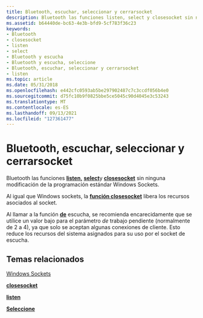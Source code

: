 ```yaml
---
title: Bluetooth, escuchar, seleccionar y cerrarsocket
description: Bluetooth las funciones listen, select y closesocket sin ninguna modificación de la programación estándar Windows Sockets.
ms.assetid: b64440de-bc63-4e3b-bfd9-5cf783f36c23
keywords:
- Bluetooth
- closesocket
- listen
- select
- Bluetooth y escucha
- Bluetooth y escucha, seleccione
- Bluetooth, escuchar, seleccionar y cerrarsocket
- listen
ms.topic: article
ms.date: 05/31/2018
ms.openlocfilehash: e442cfc0593ab5be297902487c7c3ccdf056b4e0
ms.sourcegitcommit: d75fc10b9f0825bbe5ce5045c90d4045e3c53243
ms.translationtype: MT
ms.contentlocale: es-ES
ms.lasthandoff: 09/13/2021
ms.locfileid: "127361477"
---
```

# <a name="bluetooth-and-listen-select-and-closesocket"></a>Bluetooth, escuchar, seleccionar y cerrarsocket

Bluetooth las funciones [**listen,**](/windows/desktop/api/winsock2/nf-winsock2-listen) [**select**](/windows/desktop/api/winsock2/nf-winsock2-select)y [**closesocket**](/windows/desktop/api/winsock/nf-winsock-closesocket) sin ninguna modificación de la programación estándar Windows Sockets.

Al igual que Windows sockets, la [**función closesocket**](/windows/desktop/api/winsock/nf-winsock-closesocket) libera los recursos asociados al socket.

Al llamar a la función [**de**](/windows/desktop/api/winsock2/nf-winsock2-listen) escucha, se recomienda encarecidamente que se utilice un valor bajo para el parámetro *de* trabajo pendiente (normalmente de 2 a 4), ya que solo se aceptan algunas conexiones de cliente. Esto reduce los recursos del sistema asignados para su uso por el socket de escucha.

## <a name="related-topics"></a>Temas relacionados

<dl> <dt>

[Windows Sockets](/windows/desktop/WinSock/windows-sockets-start-page-2)
</dt> <dt>

[**closesocket**](/windows/desktop/api/winsock/nf-winsock-closesocket)
</dt> <dt>

[**listen**](/windows/desktop/api/winsock2/nf-winsock2-listen)
</dt> <dt>

[**Seleccione**](/windows/desktop/api/winsock2/nf-winsock2-select)
</dt> </dl>

 

 